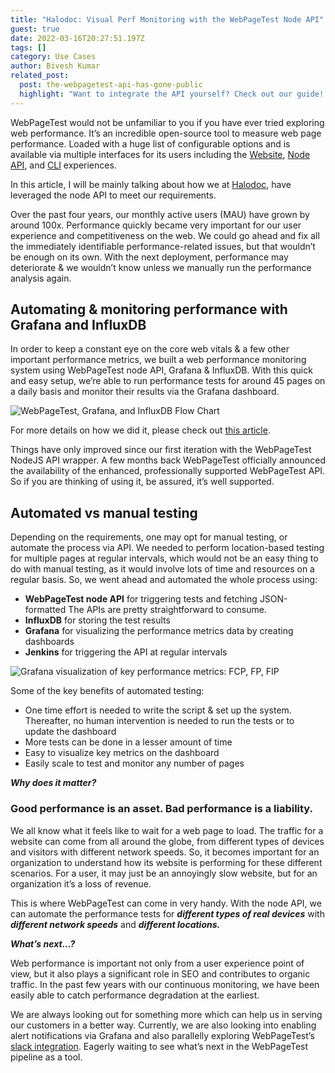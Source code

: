 ```yaml
---
title: "Halodoc: Visual Perf Monitoring with the WebPageTest Node API"
guest: true
date: 2022-03-16T20:27:51.197Z
tags: []
category: Use Cases
author: Bivesh Kumar
related_post:
  post: the-webpagetest-api-has-gone-public
  highlight: "Want to integrate the API yourself? Check out our guide! "
---
```

WebPageTest would not be unfamiliar to you if you have ever tried exploring web performance. It’s an incredible open-source tool to measure web page performance. Loaded with a huge list of configurable options and is available via multiple interfaces for its users including the [Website](https://www.webpagetest.org/), [Node API](https://github.com/WebPageTest/webpagetest-api), and [CLI](https://github.com/WebPageTest/webpagetest-api#command-line-1) experiences. 

In this article, I will be mainly talking about how we at [Halodoc](https://www.halodoc.com/), have leveraged the node API to meet our requirements.

Over the past four years, our monthly active users (MAU) have grown by around 100x. Performance quickly became very important for our user experience and competitiveness on the web. We could go ahead and fix all the immediately identifiable performance-related issues, but that wouldn’t be enough on its own. With the next deployment, performance may deteriorate & we wouldn’t know unless we manually run the performance analysis again. 

## Automating & monitoring performance with Grafana and InfluxDB

In order to keep a constant eye on the core web vitals & a few other important performance metrics, we built a web performance monitoring system using WebPageTest node API, Grafana & InfluxDB. With this quick and easy setup, we’re able to  run performance tests for around 45 pages on a daily basis and monitor their results via the Grafana dashboard.

![WebPageTest, Grafana, and InfluxDB Flow Chart](https://res.cloudinary.com/webpagetest/image/upload/v1647462978/Picture1_fd6dhm.png "Wide:")

For more details on how we did it, please check out [this article](https://blogs.halodoc.io/performance-monitoring-webapps/).

Things have only improved since our first iteration with the WebPageTest NodeJS API wrapper.  A few months back WebPageTest officially announced the availability of the enhanced, professionally supported WebPageTest API. So if you are thinking of using it, be assured, it’s well supported.

## Automated vs manual testing

Depending on the requirements, one may opt for manual testing, or automate the process via API. We needed to perform location-based testing for multiple pages at regular intervals, which would not be an easy thing to do with manual testing, as it would involve lots of time and resources on a regular basis. So, we went ahead and automated the whole process using:

* **WebPageTest node API** for triggering tests and fetching JSON-formatted The APIs are pretty straightforward to consume. 
* **InfluxDB** for storing the test results
* **Grafana** for visualizing  the performance metrics data by creating dashboards
* **Jenkins** for triggering the API at regular intervals

![Grafana visualization of key performance metrics: FCP, FP, FIP](https://res.cloudinary.com/webpagetest/image/upload/v1647462977/Picture2_boxjd4.png "Wide:")

Some of the key benefits of automated testing:

* One time effort is needed to write the script & set up the system. Thereafter, no human intervention is needed to run the tests or to update the dashboard
* More tests can be done in a lesser amount of time
* Easy to visualize key metrics on the dashboard
* Easily scale to test and monitor any number of pages

***Why does it matter?***

### Good performance is an asset. Bad performance is a liability.

We all know what it feels like to wait for a web page to load. The traffic for a website can come from all around the globe, from different types of devices and visitors with different network speeds. So, it becomes important for an organization to understand how its website is performing for these different scenarios. For a user, it may just be an annoyingly slow website, but for an organization it’s a loss of revenue.

This is where WebPageTest can come in very handy. With the node API, we can automate the performance tests for ***different types of real devices*** with ***different network speeds*** and ***different locations.*** 

***What’s next…?***

Web performance is important not only from a user experience point of view, but it also plays a significant role in SEO and contributes to organic traffic. In the past few years with our continuous monitoring, we have been easily able to catch performance degradation at the earliest. 

We are always looking out for something more which can help us in serving our customers in a better way. Currently, we are also looking into enabling alert notifications via Grafana and also parallelly exploring WebPageTest’s [slack integration](https://github.com/WebPageTest/webpagetest-slack). Eagerly waiting to see what’s next in the WebPageTest pipeline as a tool.